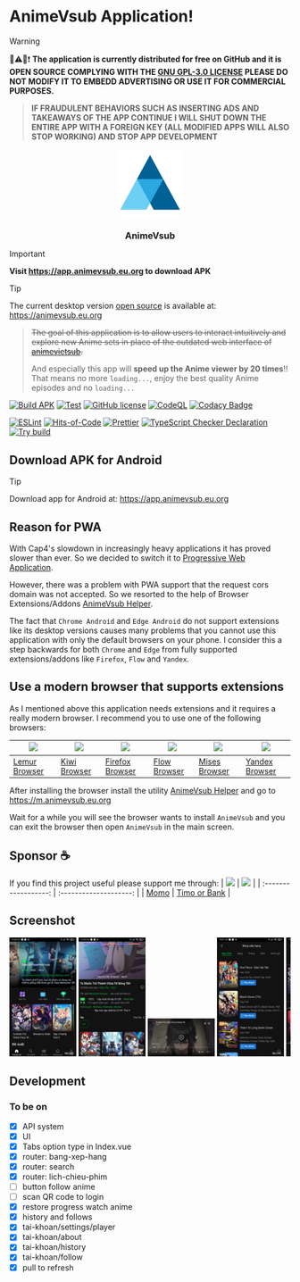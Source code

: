 # AnimeVsub Application!

> [!WARNING]
> 📢⚠️📌❗ **The application is currently distributed for free on GitHub and it is OPEN SOURCE COMPLYING WITH THE [GNU GPL-3.0 LICENSE](./LICENSE)
> PLEASE DO NOT MODIFY IT TO EMBEDD ADVERTISING OR USE IT FOR COMMERCIAL PURPOSES.**

> **IF FRAUDULENT BEHAVIORS SUCH AS INSERTING ADS AND TAKEAWAYS OF THE APP CONTINUE I WILL SHUT DOWN THE ENTIRE APP WITH A FOREIGN KEY (ALL MODIFIED APPS WILL ALSO STOP WORKING) AND STOP APP DEVELOPMENT**

<div style="text-align: center;">
   <img src="./meta/app_icon.svg" width="120px">
   <h1 style="font-size: 16px">AnimeVsub</h1>
</div>

> [!IMPORTANT]
> **Visit https://app.animevsub.eu.org to download APK**

> [!TIP]
> The current desktop version [open source](https://github.com/anime-vsub/desktop-web) is available at: https://animevsub.eu.org

> ~~The goal of this application is to allow users to interact intuitively and explore new Anime sets in place of the outdated web interface of [animevietsub](https://animevietsub.pro).~~
>
> And especially this app will **speed up the Anime viewer by 20 times**!! That means no more `loading...`, enjoy the best quality Anime episodes and no `loading...`

[![Build APK](https://github.com/anime-vsub/app/actions/workflows/build-apk.yml/badge.svg)](https://github.com/anime-vsub/app/actions/workflows/build-apk.yml)
[![Test](https://github.com/anime-vsub/app/actions/workflows/test.yml/badge.svg)](https://github.com/anime-vsub/app/actions/workflows/test.yml) <!-- <img src="https://img.shields.io/github/v/release/anime-vsub/app?color=green&display_name=tag&label=APK"> -->
[![GitHub license](https://img.shields.io/github/license/anime-vsub/app)](https://github.com/anime-vsub/app/blob/main/LICENSE)
[![CodeQL](https://github.com/anime-vsub/app/actions/workflows/codeql.yml/badge.svg)](https://github.com/anime-vsub/app/actions/workflows/codeql.yml)
[![Codacy Badge](https://app.codacy.com/project/badge/Grade/e4c89bd638854ef088ad6933c582e455)](https://app.codacy.com/gh/anime-vsub/app/dashboard?utm_source=gh&utm_medium=referral&utm_content=&utm_campaign=Badge_grade)

[![ESLint](https://github.com/anime-vsub/app/actions/workflows/eslint.yml/badge.svg)](https://github.com/anime-vsub/app/actions/workflows/eslint.yml)
[![Hits-of-Code](https://hitsofcode.com/github/anime-vsub/desktop-web?branch=main)](https://hitsofcode.com/github/anime-vsub/app/view?branch=main)
[![Prettier](https://github.com/anime-vsub/app/actions/workflows/pretter.yml/badge.svg)](https://github.com/anime-vsub/app/actions/workflows/pretter.yml)
[![TypeScript Checker Declaration](https://github.com/anime-vsub/app/actions/workflows/typing.yml/badge.svg)](https://github.com/anime-vsub/app/actions/workflows/typing.yml)
[![Try build](https://github.com/anime-vsub/app/actions/workflows/try-build.yml/badge.svg)](https://github.com/anime-vsub/app/actions/workflows/try-build.yml)

## Download APK for Android

> [!TIP]
> Download app for Android at: https://app.animevsub.eu.org

## Reason for PWA

With Cap4's slowdown in increasingly heavy applications it has proved slower than ever. So we decided to switch it to [Progressive Web Application](https://web.dev/progressive-web-apps/).

However, there was a problem with PWA support that the request cors domain was not accepted. So we resorted to the help of Browser Extensions/Addons [AnimeVsub Helper](https://github.com/anime-vsub/extension-animevsub-helper).

The fact that `Chrome Android` and `Edge Android` do not support extensions like its desktop versions causes many problems that you cannot use this application with only the default browsers on your phone. I consider this a step backwards for both `Chrome` and `Edge` from fully supported extensions/addons like `Firefox`, `Flow` and `Yandex`.

## Use a modern browser that supports extensions

As I mentioned above this application needs extensions and it requires a really modern browser. I recommend you to use one of the following browsers:

| ![](https://play-lh.googleusercontent.com/d40s5qfJB2xs8DrBjNZTy659ynzG9dn-llx2L1_ZFO5uTZaeHKUIElyk03s3yaFGMWE=w240-h480-rw) | ![](https://kiwibrowser.com/wp-content/uploads/2019/09/cropped-Favicon-512x512-180x180.png) | ![](https://play-lh.googleusercontent.com/l6ftn6BTu7Kfe8OdE4Itrdw5bTRVO3F_mTZH8xDa-FHO4m-lZAXmz5GxkXTMhqcF_y0=w240-h480-rw) | ![](https://play-lh.googleusercontent.com/O_80i5pa9UsBQU25V28J3xqFZllGj-0trqPLvbSygG_5d7SXE-PxxiCJb7pNmATow_Fm=w240-h480-rw) | ![](https://play-lh.googleusercontent.com/kpsfGa5rdvPUPVgiyo3bN4G4TdRuf_YUtm5nK0MYEZlEUrgaptnOZ_K_m2IADFA1jQ=s48-rw) | ![](https://play-lh.googleusercontent.com/CAlpsF5mchuTP6mrEOZW2zXzJKBsVDYWc21K4XiaQKKoEuMhiABJjKWJBc3S6Ux-rY4=w240-h480-rw) |
| --------------------------------------------------------------------------------------------------------------------------- | ------------------------------------------------------------------------------------------- | --------------------------------------------------------------------------------------------------------------------------- | ---------------------------------------------------------------------------------------------------------------------------- | -------------------------------------------------------------------------------------------------------------------- | --------------------------------------------------------------------------------------------------------------------------- |
| [Lemur Browser](https://lemurbrowser.com/)                                                                                  | [Kiwi Browser](https://kiwibrowser.com/)                                                    | [Firefox Browser](https://www.mozilla.org/vi/firefox/browsers/mobile/)                                                      | [Flow Browser](https://play.google.com/store/apps/details?id=org.flow.browser&hl=en_US)                                      | [Mises Browser](https://www.mises.site/)                                                                             | [Yandex Browser](https://browser.yandex.com/beta/)                                                                          |

After installing the browser install the utility [AnimeVsub Helper](https://github.com/anime-vsub/extension-animevsub-helper) and go to https://m.animevsub.eu.org

Wait for a while you will see the browser wants to install `AnimeVsub` and you can exit the browser then open `AnimeVsub` in the main screen.

## Sponsor ☕

If you find this project useful please support me through:
| [<img src="https://user-images.githubusercontent.com/45375496/209764740-d202626d-4acd-4517-a5dc-e94993eeeb0a.png" width="80" />](https://me.momo.vn/tachibshin) | [<img src="https://user-images.githubusercontent.com/45375496/210380009-53fcdbb0-f6a4-4e7f-bfc9-e59938151805.png" width="80" />](https://anime-vsub.github.io/about/sponsors) |
| :------------------: | :--------------------: |
| [Momo](https://me.momo.vn/tachibshin) | [Timo or Bank](https://anime-vsub.github.io/about/sponsors) |

## Screenshot

<!--screenshot-->
<div style="overflow-x: scroll; white-space: nowrap">
   <a href="./meta/screenshoots/Screenshot_2022-10-05-22-28-37-000_git.shin.animevsub.jpg"><img src="./meta/screenshoots/Screenshot_2022-10-05-22-28-37-000_git.shin.animevsub.jpg" width="120px"></a>
<a href="./meta/screenshoots/Screenshot_2022-10-05-22-29-39-832_git.shin.animevsub.jpg"><img src="./meta/screenshoots/Screenshot_2022-10-05-22-29-39-832_git.shin.animevsub.jpg" width="120px"></a>
<a href="./meta/screenshoots/Screenshot_2022-10-05-22-29-57-310_git.shin.animevsub.jpg"><img src="./meta/screenshoots/Screenshot_2022-10-05-22-29-57-310_git.shin.animevsub.jpg" width="120px"></a>
<a href="./meta/screenshoots/Screenshot_2022-10-05-22-31-48-569_git.shin.animevsub.jpg"><img src="./meta/screenshoots/Screenshot_2022-10-05-22-31-48-569_git.shin.animevsub.jpg" width="120px"></a>
<a href="./meta/screenshoots/Screenshot_2022-10-05-22-32-00-161_git.shin.animevsub.jpg"><img src="./meta/screenshoots/Screenshot_2022-10-05-22-32-00-161_git.shin.animevsub.jpg" width="120px"></a>
<a href="./meta/screenshoots/Screenshot_2022-10-05-22-32-11-722_git.shin.animevsub.jpg"><img src="./meta/screenshoots/Screenshot_2022-10-05-22-32-11-722_git.shin.animevsub.jpg" width="120px"></a>
<a href="./meta/screenshoots/Screenshot_2022-10-05-22-33-12-869_git.shin.animevsub.jpg"><img src="./meta/screenshoots/Screenshot_2022-10-05-22-33-12-869_git.shin.animevsub.jpg" width="120px"></a>
<a href="./meta/screenshoots/Screenshot_2022-10-06-07-26-11-027_git.shin.animevsub.jpg"><img src="./meta/screenshoots/Screenshot_2022-10-06-07-26-11-027_git.shin.animevsub.jpg" width="120px"></a>
<a href="./meta/screenshoots/Screenshot_2022-10-06-07-26-15-284_git.shin.animevsub.jpg"><img src="./meta/screenshoots/Screenshot_2022-10-06-07-26-15-284_git.shin.animevsub.jpg" width="120px"></a>
<a href="./meta/screenshoots/Screenshot_2022-10-13-17-09-06-063_git.shin.animevsub.jpg"><img src="./meta/screenshoots/Screenshot_2022-10-13-17-09-06-063_git.shin.animevsub.jpg" width="120px"></a>
<a href="./meta/screenshoots/Screenshot_2022-10-13-17-09-13-504_git.shin.animevsub.jpg"><img src="./meta/screenshoots/Screenshot_2022-10-13-17-09-13-504_git.shin.animevsub.jpg" width="120px"></a>
</div>
<!--/screenshot-->

## Development

### To be on

- [x] API system
- [x] UI
- [x] Tabs option type in Index.vue
- [x] router: bang-xep-hang
- [x] router: search
- [x] router: lich-chieu-phim
- [ ] button follow anime
- [ ] scan QR code to login
- [x] restore progress watch anime
- [x] history and follows
- [x] tai-khoan/settings/player
- [x] tai-khoan/about
- [x] tai-khoan/history
- [x] tai-khoan/follow
- [x] pull to refresh
